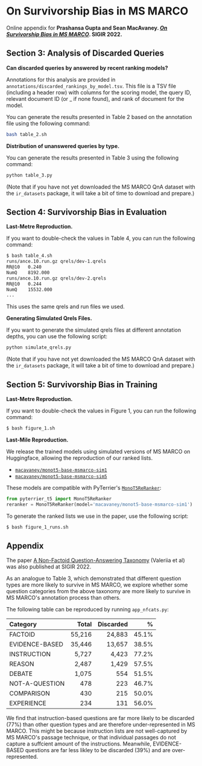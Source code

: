 # On Survivorship Bias in MS MARCO

Online appendix for **Prashansa Gupta and Sean MacAvaney. _[On Survivorship Bias in MS MARCO](https://doi.org/10.1145/3477495.3531832)_. SIGIR 2022.**

## Section 3: Analysis of Discarded Queries

**Can discarded queries by answered by recent ranking models?**

Annotations for this analysis are provided in `annotations/discarded_rankings_by_model.tsv`. This file is a TSV file (including a header row)
with columns for the scoring model, the query ID, relevant document ID (or _ if none found), and rank of document for the model.

You can generate the results presented in Table 2 based on the annotation file using the following command:

```bash
bash table_2.sh
```

**Distribution of unanswered queries by type.**

You can generate the results presented in Table 3 using the following command:

```bash
python table_3.py
```

(Note that if you have not yet downloaded the MS MARCO QnA dataset with the `ir_datasets` package, it will take a bit of time to download and prepare.)

## Section 4: Survivorship Bias in Evaluation

**Last-Metre Reproduction.**

If you want to double-check the values in Table 4, you can run the following command:

```bash
$ bash table_4.sh
runs/ance.10.run.gz qrels/dev-1.qrels
RR@10	0.240
NumQ	8192.000
runs/ance.10.run.gz qrels/dev-2.qrels
RR@10	0.244
NumQ	15532.000
...
```

This uses the same qrels and run files we used.

**Generating Simulated Qrels Files.**

If you want to generate the simulated qrels files at different annotation depths, you can use the following script:

```bash
python simulate_qrels.py
```

(Note that if you have not yet downloaded the MS MARCO QnA dataset with the `ir_datasets` package, it will take a bit of time to download and prepare.)

## Section 5: Survivorship Bias in Training

**Last-Metre Reproduction.**

If you want to double-check the values in Figure 1, you can run the following command:

```bash
$ bash figure_1.sh
```

**Last-Mile Reproduction.**

We release the trained models using simulated versions of MS MARCO on Huggingface, allowing the reproduction of our ranked lists.
 - [`macavaney/monot5-base-msmarco-sim1`](https://huggingface.co/macavaney/monot5-base-msmarco-sim1)
 - [`macavaney/monot5-base-msmarco-sim5`](https://huggingface.co/macavaney/monot5-base-msmarco-sim5)

These models are compatible with PyTerrier's [`MonoT5ReRanker`](https://github.com/terrierteam/pyterrier_t5):

```python
from pyterrier_t5 import MonoT5ReRanker
reranker = MonoT5ReRanker(model='macavaney/monot5-base-msmarco-sim1')
```

To generate the ranked lists we use in the paper, use the following script:
```bash
$ bash figure_1_runs.sh
```

## Appendix

The paper [A Non-Factoid Question-Answering Taxonomy](https://doi.org/10.1145/3477495.3531926) (Valeriia et al) was also published at SIGIR 2022.

As an analogue to Table 3, which demonstrated that different question types are more likely to survive in MS MARCO, we explore whether some question
categories from the above taxonomy are more likely to survive in MS MARCO's annotation process than others.

The following table can be reproduced by running `app_nfcats.py`:

| Category       |  Total | Discarded |     % |
|:---------------|-------:|----------:|------:|
| FACTOID        | 55,216 |    24,883 | 45.1% |
| EVIDENCE-BASED | 35,446 |    13,657 | 38.5% |
| INSTRUCTION    |  5,727 |     4,423 | 77.2% |
| REASON         |  2,487 |     1,429 | 57.5% |
| DEBATE         |  1,075 |       554 | 51.5% |
| NOT-A-QUESTION |    478 |       223 | 46.7% |
| COMPARISON     |    430 |       215 | 50.0% |
| EXPERIENCE     |    234 |       131 | 56.0% |

We find that instruction-based questions are far more likely to be discarded (77%) than other question types and are therefore under-represented in
MS MARCO. This might be because instruction lists are not well-captured by MS MARCO's passage technique, or that individual passages do not capture
a suffcient amount of the instructions. Meanwhile, EVIDENCE-BASED questions are far less likley to be discarded (39%) and are over-represented.

